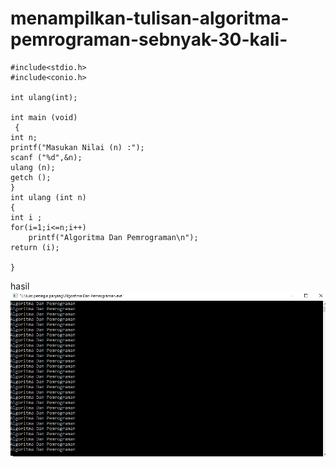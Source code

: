 # menampilkan-tulisan-algoritma-pemrograman-sebnyak-30-kali-

    #include<stdio.h>
    #include<conio.h>

    int ulang(int);

    int main (void)
     {
    int n;
    printf("Masukan Nilai (n) :");
    scanf ("%d",&n);
    ulang (n);
    getch ();
    }
    int ulang (int n)
    {
    int i ;
    for(i=1;i<=n;i++)
        printf("Algoritma Dan Pemrograman\n");
    return (i);

    }
    
    
 hasil![img](https://github.com/Masdiaditia/menampilkan-tulisan-algoritma-pemrograman-sebnyak-30-kali-/blob/master/pemrograman.png?raw=true)
